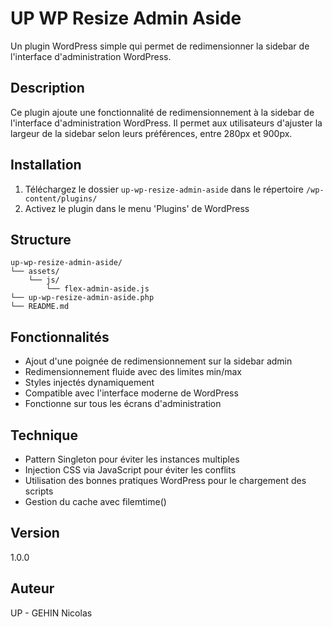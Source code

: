 # UP WP Resize Admin Aside

Un plugin WordPress simple qui permet de redimensionner la sidebar de l'interface d'administration WordPress.

## Description

Ce plugin ajoute une fonctionnalité de redimensionnement à la sidebar de l'interface d'administration WordPress. Il permet aux utilisateurs d'ajuster la largeur de la sidebar selon leurs préférences, entre 280px et 900px.

## Installation

1. Téléchargez le dossier `up-wp-resize-admin-aside` dans le répertoire `/wp-content/plugins/`
2. Activez le plugin dans le menu 'Plugins' de WordPress

## Structure

```
up-wp-resize-admin-aside/
└── assets/
    └── js/
        └── flex-admin-aside.js
└── up-wp-resize-admin-aside.php
└── README.md
```
## Fonctionnalités

- Ajout d'une poignée de redimensionnement sur la sidebar admin
- Redimensionnement fluide avec des limites min/max
- Styles injectés dynamiquement
- Compatible avec l'interface moderne de WordPress
- Fonctionne sur tous les écrans d'administration

## Technique

- Pattern Singleton pour éviter les instances multiples
- Injection CSS via JavaScript pour éviter les conflits
- Utilisation des bonnes pratiques WordPress pour le chargement des scripts
- Gestion du cache avec filemtime()

## Version
1.0.0

## Auteur
UP - GEHIN Nicolas

